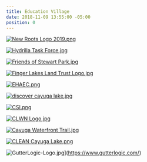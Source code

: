 ```yaml
---
title: Education Village
date: 2018-11-09 13:55:00 -05:00
position: 0
---
```


[![New Roots Logo 2019.png](/uploads/New%20Roots%20Logo%202019.png)](https://newrootsschool.org/)

[![Hydrilla Task Force.jpg](/uploads/Hydrilla%20Task%20Force.jpg)](http://ccetompkins.org/environment/invasive-nuisance-species/aquatic-invasives/hydrilla/fighting-hydrilla-in-the-cayuga-lake-watershed/hydrilla-task-force-of-the-cayuga-lake-watershed)

[![Friends of Stewart Park.jpg](/uploads/Friends%20of%20Stewart%20Park.jpg)](https://www.friendsofstewartpark.org/)

[![Finger Lakes Land Trust Logo.jpg](/uploads/Finger%20Lakes%20Land%20Trust%20Logo.jpg)](https://www.fllt.org/)

[![EHAEC.png](/uploads/EHAEC.png)](https://www.ehaec.com/)

[![discover cayuga lake.jpg](/uploads/discover%20cayuga%20lake.jpg)](https://www.discovercayugalake.org/)

[![CSI.png](/uploads/CSI.png)](http://www.communityscience.org/)

[![CLWN Logo.jpg](/uploads/CLWN%20Logo.jpg)](https://www.cayugalake.org/)

[![Cayuga Waterfront Trail.jpg](/uploads/Cayuga%20Waterfront%20Trail.jpg)](https://www.cayugalake.org/)

[![CLEAN Cayuga Lake.png](/uploads/CLEAN%20Cayuga%20Lake.png)](https://cleancayugalake.org/)

![GutterLogic-Logo.jpg](/uploads/GutterLogic-Logo.jpg)](https://www.gutterlogic.com/)